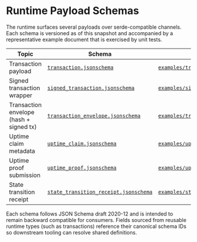 # Runtime Payload Schemas

The runtime surfaces several payloads over serde-compatible channels. Each schema is versioned as of this snapshot and accompanied by a representative example document that is exercised by unit tests.

| Topic | Schema | Example |
| ----- | ------ | ------- |
| Transaction payload | [`transaction.jsonschema`](runtime/transaction.jsonschema) | [`examples/transaction.json`](runtime/examples/transaction.json) |
| Signed transaction wrapper | [`signed_transaction.jsonschema`](runtime/signed_transaction.jsonschema) | [`examples/signed_transaction.json`](runtime/examples/signed_transaction.json) |
| Transaction envelope (hash + signed tx) | [`transaction_envelope.jsonschema`](runtime/transaction_envelope.jsonschema) | [`examples/transaction_envelope.json`](runtime/examples/transaction_envelope.json) |
| Uptime claim metadata | [`uptime_claim.jsonschema`](runtime/uptime_claim.jsonschema) | [`examples/uptime_claim.json`](runtime/examples/uptime_claim.json) |
| Uptime proof submission | [`uptime_proof.jsonschema`](runtime/uptime_proof.jsonschema) | [`examples/uptime_proof.json`](runtime/examples/uptime_proof.json) |
| State transition receipt | [`state_transition_receipt.jsonschema`](runtime/state_transition_receipt.jsonschema) | [`examples/state_transition_receipt.json`](runtime/examples/state_transition_receipt.json) |

Each schema follows JSON Schema draft 2020-12 and is intended to remain backward compatible for consumers. Fields sourced from reusable runtime types (such as transactions) reference their canonical schema IDs so downstream tooling can resolve shared definitions.

